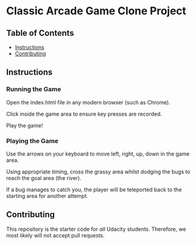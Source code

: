 # Classic Arcade Game Clone Project

## Table of Contents

- [Instructions](#instructions)
- [Contributing](#contributing)

## Instructions

### Running the Game
Open the index.html file in any modern browser (such as Chrome).

Click inside the game area to ensure key presses are recorded.

Play the game!

### Playing the Game
Use the arrows on your keyboard to move left, right, up, down in the game area.

Using appropriate timing, cross the grassy area whilst dodging the bugs to reach the goal area (the river).

If a bug manages to catch you, the player will be teleported back to the starting area for another attempt.

## Contributing

This repository is the starter code for _all_ Udacity students. Therefore, we most likely will not accept pull requests.

